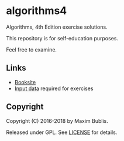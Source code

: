# algorithms4

Algorithms, 4th Edition exercise solutions.

This repository is for self-education purposes.

Feel free to examine.

## Links

* [Booksite](https://algs4.cs.princeton.edu/home/)
* [Input data](https://algs4.cs.princeton.edu/code/algs4-data.zip) required for exercises

## Copyright

Copyright (C) 2016-2018 by Maxim Bublis.

Released under GPL. See [LICENSE](https://github.com/satori/algorithms4/blob/master/LICENSE) for details.
